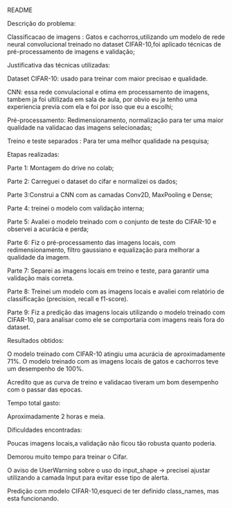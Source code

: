 README

Descrição do problema:

Classificacao de imagens : Gatos e cachorros,utilizando um modelo de rede neural convolucional treinado no dataset CIFAR-10,foi aplicado técnicas de pré-processamento de imagens e validação;


Justificativa das técnicas utilizadas:

Dataset CIFAR-10: usado para treinar com maior precisao e qualidade.

CNN: essa rede convulacional e otima em processamento de imagens, tambem ja foi ultilizada em sala de aula, por obvio eu ja tenho uma experiencia previa com ela e foi por isso que eu a escolhi;

Pré-processamento: Redimensionamento, normalização para ter uma maior qualidade na validacao das imagens selecionadas;

Treino e teste separados : Para ter uma melhor qualidade na pesquisa;

Etapas realizadas:

Parte 1: Montagem do drive no colab;

Parte 2: Carreguei o dataset do cifar e normalizei os dados;

Parte 3:Construi a CNN com as camadas Conv2D, MaxPooling e Dense;

Parte 4: treinei o modelo com validação interna;

Parte 5: Avaliei o modelo treinado com o conjunto de teste do CIFAR-10 e observei a acurácia e perda;

Parte 6: Fiz o pré-processamento das imagens locais, com redimensionamento, filtro gaussiano e equalização  para melhorar a qualidade da imagem.

Parte 7: Separei as imagens locais em treino e teste, para garantir uma validação mais correta.

Parte 8: Treinei um modelo com as imagens locais e avaliei com relatório de classificação (precision, recall e f1-score).

Parte 9: Fiz a predição das imagens locais utilizando o modelo treinado com
CIFAR-10, para analisar como ele se comportaria com imagens reais fora do dataset.

Resultados obtidos:

O modelo treinado com CIFAR-10 atingiu uma acurácia de aproximadamente 71%.
O modelo treinado com as imagens locais de gatos e cachorros teve um desempenho de 100%.

Acredito que as curva de treino e validacao tiveram um bom desempenho com o passar das epocas.

Tempo total gasto:

Aproximadamente 2 horas e meia.


Dificuldades encontradas:

Poucas imagens locais,a validação não ficou tão robusta quanto poderia.

Demorou muito tempo para treinar o Cifar.

O aviso de UserWarning sobre o uso do input_shape → precisei ajustar utilizando a camada Input para evitar esse tipo de alerta.

 Predição com modelo CIFAR-10,esqueci de ter definido class_names, mas esta funcionando.

